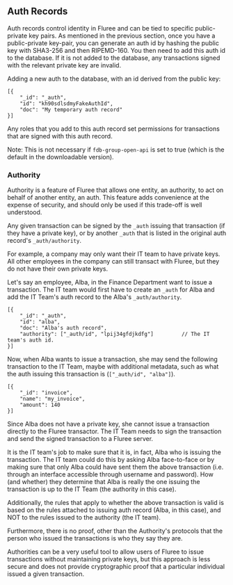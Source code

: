 ## Auth Records

Auth records control identity in Fluree and can be tied to specific public-private key pairs. 
As mentioned in the previous section, once you have a public-private key-pair, you can generate an auth id by hashing the public key with SHA3-256 and then RIPEMD-160. You then need to add this auth id to the database. If it is not added to the database, any transactions signed with the relevant private key are invalid.

Adding a new auth to the database, with an id derived from the public key:

```all
[{
    "_id": "_auth",
    "id": "kh90sdlsdmyFakeAuthId",
    "doc": "My temporary auth record"
}]
```

Any roles that you add to this auth record set permissions for transactions that are signed with this auth record. 

Note: This is not necessary if `fdb-group-open-api` is set to true (which is the default in the downloadable version). 

### Authority

Authority is a feature of Fluree that allows one entity, an authority, to act on behalf of another entity, an auth. This feature adds convenience at the expense of security, and should only be used if this trade-off is well understood. 

Any given transaction can be signed by the `_auth` issuing that transaction (if they have a private key), or by another `_auth` that is listed in the original auth record's `_auth/authority`. 

For example, a company may only want their IT team to have private keys. All other employees in the company can still transact with Fluree, but they do not have their own private keys. 

Let's say an employee, Alba, in the Finance Department want to issue a transaction. The IT team would first have to create an `_auth` for Alba and add the IT Team's auth record to the Alba's `_auth/authority`. 

```all
[{
    "_id": "_auth",
    "id": "alba",
    "doc": "Alba's auth record",
    "authority": ["_auth/id", "lpij34gfdjkdfg"]         // The IT team's auth id. 
}]
```

Now, when Alba wants to issue a transaction, she may send the following transaction to the IT Team, maybe with additional metadata, such as what the auth issuing this transaction is (`["_auth/id", "alba"]`).

```all
[{
    "_id": "invoice",
    "name": "my_invoice",
    "amount": 140
}]
```

Since Alba does not have a private key, she cannot issue a transaction directly to the Fluree transactor. The IT Team needs to sign the transaction and send the signed transaction to a Fluree server. 

It is the IT team's job to make sure that it is, in fact, Alba who is issuing the transaction. The IT team could do this by asking Alba face-to-face or by making sure that only Alba could have sent them the above transaction (i.e. through an interface accessible through username and password). How (and whether) they determine that Alba is really the one issuing the transaction is up to the IT Team (the authority in this case). 

Additionally, the rules that apply to whether the above transaction is valid is based on the rules attached to issuing auth record (Alba, in this case), and NOT to the rules issued to the authority (the IT team). 

Furthermore, there is no proof, other than the Authority's protocols that the person who issued the transactions is who they say they are. 

Authorities can be a very useful tool to allow users of Fluree to issue transactions without maintaining private keys, but this approach is less secure and does not provide cryptographic proof that a particular individual issued a given transaction.
